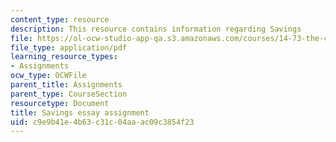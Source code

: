 ```yaml
---
content_type: resource
description: This resource contains information regarding Savings
file: https://ol-ocw-studio-app-qa.s3.amazonaws.com/courses/14-73-the-challenge-of-world-poverty-spring-2011/c9e9b41e4b63c31c04aaac09c3854f23_MIT14_73S11_savings.pdf
file_type: application/pdf
learning_resource_types:
- Assignments
ocw_type: OCWFile
parent_title: Assignments
parent_type: CourseSection
resourcetype: Document
title: Savings essay assignment
uid: c9e9b41e-4b63-c31c-04aa-ac09c3854f23
---
```

